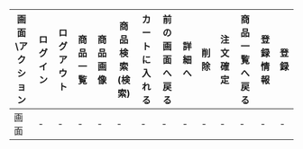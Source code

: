|画面\アクション|ログイン|ログアウト|商品一覧|商品画像|商品検索(検索)|カートに入れる|前の画面へ戻る|詳細へ|削除|注文確定|商品一覧へ戻る|登録情報|登録|
|-|-|-|-|-|-|-|-|-|-|-|-|-|-|
|画面|-|-|-|-|-|-|-|-|-|-|-|-|-|
